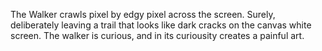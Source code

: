 The Walker crawls pixel by edgy pixel across the screen. Surely, deliberately leaving a trail that looks like dark cracks on the canvas white screen. The walker is curious, and in its curiousity creates a painful art.